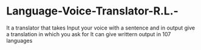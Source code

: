 # Language-Voice-Translator-R.L.-
It a translator that takes Input your voice with a sentence and in output give a translation in which you ask for
It can give writtern output in 107 languages
